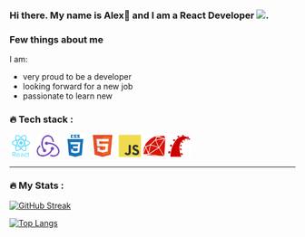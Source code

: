 ### Hi there. My name is Alex👋 and I am a React Developer <img src="https://media.giphy.com/media/WUlplcMpOCEmTGBtBW/giphy.gif" width="30">.

### Few things about me
I am:
- very proud to be a developer 
- looking forward for a new job
- passionate to learn new

### :fire: Tech stack :
<div>
  <img src="https://github.com/devicons/devicon/blob/master/icons/react/react-original-wordmark.svg" title="React" alt="React" width="40" height="40"/>&nbsp;
  <img src="https://github.com/devicons/devicon/blob/master/icons/redux/redux-original.svg" title="Redux" alt="Redux " width="40" height="40"/>&nbsp;
  <img src="https://github.com/devicons/devicon/blob/master/icons/css3/css3-plain-wordmark.svg"  title="CSS3" alt="CSS" width="40" height="40"/>&nbsp;
  <img src="https://github.com/devicons/devicon/blob/master/icons/html5/html5-original.svg" title="HTML5" alt="HTML" width="40" height="40"/>&nbsp;
  <img src="https://github.com/devicons/devicon/blob/master/icons/javascript/javascript-original.svg" title="JavaScript" alt="JavaScript" width="40" 
  <img src="https://github.com/devicons/devicon/blob/master/icons/git/git-original-wordmark.svg" title="Git" **alt="Git" width="40" height="40"/>
  <img src="https://github.com/devicons/devicon/blob/master/icons/ruby/ruby-plain.svg" title="Ruby" **alt="Ruby" width="40" height="40"/>
  <img src="https://github.com/devicons/devicon/blob/master/icons/rails/rails-plain.svg" title="Rails" **alt="Rails" width="40" height="40"/>
</div>

---

### :fire: My Stats :
[![GitHub Streak](http://github-readme-streak-stats.herokuapp.com?user=tarassov&theme=calm&hide_border=true)](https://git.io/streak-stats)

[![Top Langs](https://github-readme-stats.vercel.app/api/top-langs/?username=tarassov&layout=compact&theme=vision-friendly-dark)](https://github.com/anuraghazra/github-readme-stats)

<!--
**tarassov/tarassov** is a ✨ _special_ ✨ repository because its `README.md` (this file) appears on your GitHub profile.

Here are some ideas to get you started:

- 🔭 I’m currently working on ...
- 🌱 I’m currently learning ...
- 👯 I’m looking to collaborate on ...
- 🤔 I’m looking for help with ...
- 💬 Ask me about ...
- 📫 How to reach me: ...
- 😄 Pronouns: ...
- ⚡ Fun fact: ...
-->
